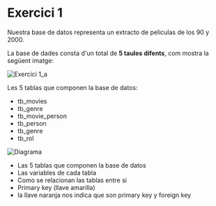# Exercici 1

Nuestra base de datos representa un extracto de peliculas de los 90 y 2000.

La base de dades consta d'un total de **5 taules difents**, com mostra la següent imatge:

![Exercici 1_a](https://user-images.githubusercontent.com/29567860/191504547-e36eede6-2935-4716-bc0c-91f33de80a50.PNG)

Les 5 tablas que componen la base de datos:
- tb_movies
- tb_genre
- tb_movie_person
- tb_person
- tb_genre
- tb_rol

![Diagrama](https://user-images.githubusercontent.com/29567860/191486323-56601776-6276-4514-b7d7-8e86b49c0d13.PNG)



- Las 5 tablas que componen la base de datos
- Las variables de cada tabla
- Como se relacionan las tablas entre si
- Primary key (llave amarilla)
- la llave naranja nos indica que son primary key y foreign key 
